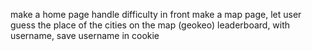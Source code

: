 make a home page
handle difficulty in front
make a map page, let user guess the place of the cities on the map (geokeo)
leaderboard, with username, save username in cookie

